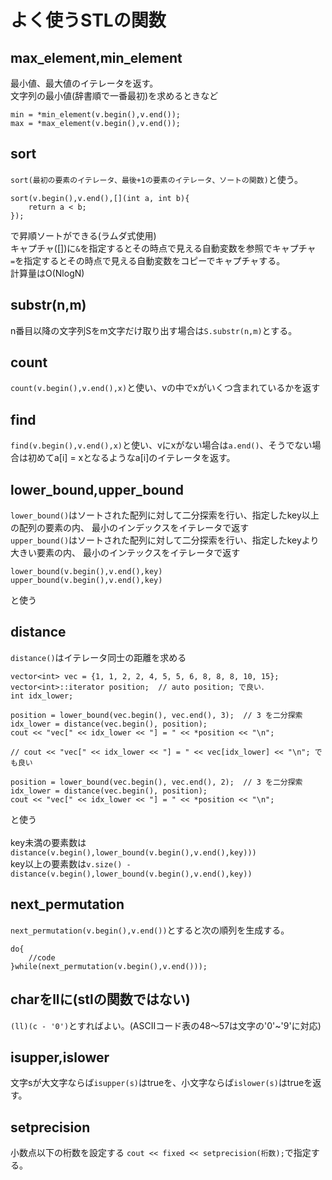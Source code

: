 # よく使うSTLの関数
## max_element,min_element
最小値、最大値のイテレータを返す。<br>
文字列の最小値(辞書順で一番最初)を求めるときなど
```
min = *min_element(v.begin(),v.end());
max = *max_element(v.begin(),v.end());
```

## sort
`sort(最初の要素のイテレータ、最後+1の要素のイテレータ、ソートの関数)`と使う。
```
sort(v.begin(),v.end(),[](int a, int b){
    return a < b;
});
```
で昇順ソートができる(ラムダ式使用)<br>
キャプチャ([])に`&`を指定するとその時点で見える自動変数を参照でキャプチャ<br>
`=`を指定するとその時点で見える自動変数をコピーでキャプチャする。<br>
計算量はO(NlogN)

## substr(n,m)
n番目以降の文字列Sをm文字だけ取り出す場合は`S.substr(n,m)`とする。

## count
`count(v.begin(),v.end(),x)`と使い、vの中でxがいくつ含まれているかを返す

## find
`find(v.begin(),v.end(),x)`と使い、vにxがない場合は`a.end()`、そうでない場合は初めてa[i] = xとなるようなa[i]のイテレータを返す。

## lower_bound,upper_bound
`lower_bound()`はソートされた配列に対して二分探索を行い、指定したkey以上の配列の要素の内、
最小のインデックスをイテレータで返す<br>
`upper_bound()`はソートされた配列に対して二分探索を行い、指定したkeyより大きい要素の内、
最小のインテックスをイテレータで返す<br>
```
lower_bound(v.begin(),v.end(),key)
upper_bound(v.begin(),v.end(),key)
```
と使う

## distance
`distance()`はイテレータ同士の距離を求める<br>
```
vector<int> vec = {1, 1, 2, 2, 4, 5, 5, 6, 8, 8, 8, 10, 15};
vector<int>::iterator position;  // auto position; で良い．
int idx_lower;

position = lower_bound(vec.begin(), vec.end(), 3);  // 3 を二分探索
idx_lower = distance(vec.begin(), position);
cout << "vec[" << idx_lower << "] = " << *position << "\n";

// cout << "vec[" << idx_lower << "] = " << vec[idx_lower] << "\n"; でも良い

position = lower_bound(vec.begin(), vec.end(), 2);  // 3 を二分探索
idx_lower = distance(vec.begin(), position);
cout << "vec[" << idx_lower << "] = " << *position << "\n";
```
と使う<br><br>
key未満の要素数は`distance(v.begin(),lower_bound(v.begin(),v.end(),key)))`<br>
key以上の要素数は`v.size() - distance(v.begin(),lower_bound(v.begin(),v.end(),key))`


## next_permutation
`next_permutation(v.begin(),v.end())`とすると次の順列を生成する。<br>
```
do{
    //code
}while(next_permutation(v.begin(),v.end()));
```

## charをllに(stlの関数ではない)
`(ll)(c - '0')`とすればよい。(ASCIIコード表の48～57は文字の'0'~'9'に対応)

## isupper,islower
文字sが大文字ならば`isupper(s)`はtrueを、小文字ならば`islower(s)`はtrueを返す。

## setprecision
小数点以下の桁数を設定する
`cout << fixed << setprecision(桁数);`で指定する。